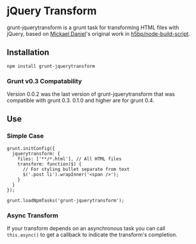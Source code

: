 # jQuery Transform

grunt-jquerytransform is a grunt task for transforming HTML files with jQuery, based on [Mickael Daniel](http://github.com/mklabs)'s original work in [h5bp/node-build-script](//github.com/h5bp/node-build-script).

## Installation

	npm install grunt-jquerytransform

### Grunt v0.3 Compatability
Version 0.0.2 was the last version of grunt-jquerytransform that was compatible with grunt 0.3. 0.1.0 and higher are for grunt 0.4.

## Use

### Simple Case

```
grunt.initConfig({
  jquerytransform: {
    files: ['**/*.html'], // All HTML files
    transform: function($) {
      // For styling bullet separate from text
      $('.post li').wrapInner('<span />');
    }
  }
});

grunt.loadNpmTasks('grunt-jquerytransform');

```

### Async Transform

If your transform depends on an asynchronous task you can call `this.async()` to get a callback to indicate the transform's completion.